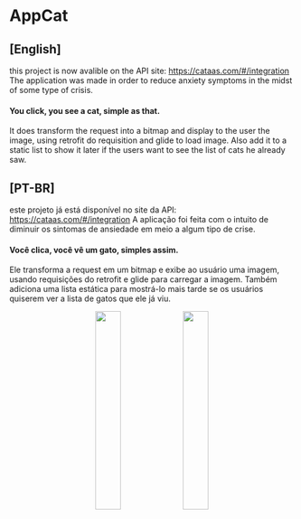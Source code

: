 # AppCat
## [English]
  this project is now avalible on the API site: https://cataas.com/#/integration
  The application was made in order to reduce anxiety symptoms in the midst of some type of crisis. 
  #### You click, you see a cat, simple as that.
  
   It does transform the request into a bitmap and display to the user the image, using retrofit do requisition and glide to load image. Also add it to a static list to show it later if the users want to see the list of cats he already saw.

## [PT-BR] 
  este projeto já está disponível no site da API: https://cataas.com/#/integration
  A aplicação foi feita com o intuito de diminuir os sintomas de ansiedade em meio a algum tipo de crise. 
  #### Você clica, você vê um gato, simples assim.
  
   Ele transforma a request em um bitmap e exibe ao usuário uma imagem, usando requisições do retrofit e glide para carregar a imagem. Também adiciona uma lista estática para mostrá-lo mais tarde se os usuários quiserem ver a lista de gatos que ele já viu.


<p align="center">
  <img src="https://user-images.githubusercontent.com/77680596/169279680-63fd4fa9-e9c1-4f2f-a9df-fa9c6364d0a7.gif" width="30%" height="30%"/> <img src="https://user-images.githubusercontent.com/77680596/169282949-08aee920-df4d-476e-9e78-e4224303c295.gif" width="30%" height="30%"/> </p>
